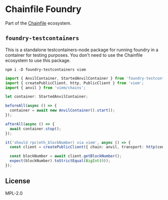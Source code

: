 # Chainfile Foundry

Part of the [Chainfile](https://chainfile.org) ecosystem.

## `foundry-testcontainers`

This is a standalone testcontainers-node package for running foundry in a container for testing purposes.
You don't need to use the Chainfile ecosystem to use this package.

```shell
npm i -D foundry-testcontainers viem
```

```typescript
import { AnvilContainer, StartedAnvilContainer } from 'foundry-testcontainers';
import { createPublicClient, http, PublicClient } from 'viem';
import { anvil } from 'viem/chains';

let container: StartedAnvilContainer;

beforeAll(async () => {
  container = await new AnvilContainer().start();
});

afterAll(async () => {
  await container.stop();
});

it('should rpc(eth_blockNumber) via viem', async () => {
  const client = createPublicClient({ chain: anvil, transport: http(container.getHostRpcEndpoint()) });

  const blockNumber = await client.getBlockNumber();
  expect(blockNumber).toStrictEqual(BigInt(0));
});
```

## License

MPL-2.0
